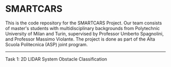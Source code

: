 # SMARTCARS

This is the code repository for the SMARTCARS Project. Our team consists of master's students with multidisciplinary backgrounds from Polytechnic University of Milan and Turin, supervised by Professor Umberto Spagnolini, and Professor Massimo Violante. The project is done as part of the Alta Scuola Politecnica (ASP) joint program.

---
Task 1: 2D LIDAR System Obstacle Classification  
